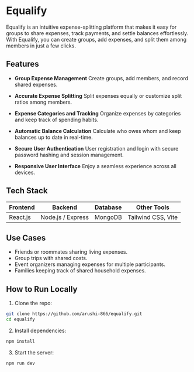 # Equalify

Equalify is an intuitive expense-splitting platform that makes it easy for groups to share expenses, track payments, and settle balances effortlessly. With Equalify, you can create groups, add expenses, and split them among members in just a few clicks.

## Features

* **Group Expense Management**
  Create groups, add members, and record shared expenses.

* **Accurate Expense Splitting**
  Split expenses equally or customize split ratios among members.

* **Expense Categories and Tracking**
  Organize expenses by categories and keep track of spending habits.

* **Automatic Balance Calculation**
  Calculate who owes whom and keep balances up to date in real-time.

* **Secure User Authentication**
  User registration and login with secure password hashing and session management.

* **Responsive User Interface**
  Enjoy a seamless experience across all devices.

## Tech Stack

| Frontend | Backend           | Database | Other Tools        |
| -------- | ----------------- | -------- | ------------------ |
| React.js | Node.js / Express | MongoDB  | Tailwind CSS, Vite |

## Use Cases

* Friends or roommates sharing living expenses.
* Group trips with shared costs.
* Event organizers managing expenses for multiple participants.
* Families keeping track of shared household expenses.

## How to Run Locally

1. Clone the repo:

```bash
git clone https://github.com/arushi-866/equalify.git
cd equalify
```

2. Install dependencies:

```bash
npm install
```

3. Start the server:

```bash
npm run dev
```
